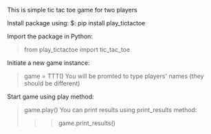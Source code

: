 This is simple tic tac toe game for two players

Install package using:
$: pip install play_tictactoe


Import the package in Python:
> from play_tictactoe import tic_tac_toe

Initiate a new game instance:
> game = TTT()
You will be promted to type players' names (they should be different)

Start game using play method:
> game.play()
You can print results using print_results method:
>>> game.print_results()
